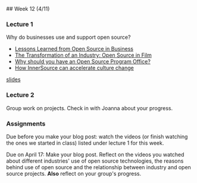 <div class="week">

<div class="week_heading" markdown="1">
## Week 12 (4/11)
</div>

<div class="column_materials"  markdown="1">

### Lecture 1

Why do businesses use and support open source?

- [Lessons Learned from Open Source in Business](https://www.youtube.com/watch?v=CnbDwrGZFuw)
- [The Transformation of an Industry: Open Source in Film](https://www.youtube.com/watch?v=DDfD3uvsjtA)
- [Why should you have an Open Source Program Office?](https://www.youtube.com/watch?v=lYjVwzd7Xrs)
- [How InnerSource can accelerate culture change](https://www.youtube.com/watch?v=p4DY2WB66RU)

[slides](slides/business_use_open_source.html)
### Lecture 2

Group work on projects. Check in with Joanna about your progress.


</div>

<div class="column_assign"  markdown="1">

### Assignments

Due before you make your blog post: watch the videos (or finish watching the ones we started in class) listed
under lecture 1 for this week.

Due on April 17: Make your blog post. Reflect on the videos you watched about
different industries' use of open source technologies, the reasons behind
use of open source and the relationship between industry and open source projects.
__Also__ reflect on your group's progress.


</div>
</div>
